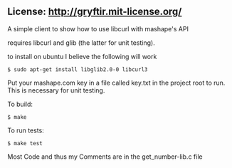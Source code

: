 ## License: http://gryftir.mit-license.org/

A simple client to show how to use libcurl with mashape's API

requires libcurl and glib (the latter for unit testing).

to install on ubuntu I believe the following will work

    $ sudo apt-get install libglib2.0-0 libcurl3


Put your mashape.com key in a file called key.txt in the project root to run.  This is necessary for unit testing.

To build:

    $ make

To run tests:

    $ make test

Most Code and thus my Comments are in the get_number-lib.c file



